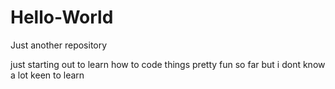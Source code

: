 # Hello-World
Just another repository 

just starting out to learn how to code things
pretty fun so far but i dont know a lot
keen to learn


